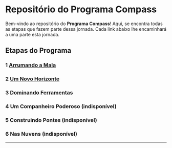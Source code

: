 # Repositório do Programa Compass

Bem-vindo ao repositório do **Programa Compass**! Aqui, se encontra todas as etapas que fazem parte dessa jornada. Cada link abaixo lhe encaminhará a uma parte esta jornada.

##  Etapas do Programa

### 1️ [Arrumando a Mala](https://github.com/RuanDEV0/compass-open-finance/blob/main/arrumando-a-mala/Arrumando-a-Mala.md)


### 2️ [Um Novo Horizonte](https://github.com/RuanDEV0/compass-open-finance/blob/main/um-novo-horizonte/Um-Novo-Horizonte.md)


### 3️ [Dominando Ferramentas](https://github.com/RuanDEV0/compass-open-finance/blob/main/dominando-ferramentas/dominando-ferramentas.md)


### 4️  Um Companheiro Poderoso (indisponível)


### 5️  Construindo Pontes (indisponível)


### 6️  Nas Nuvens (indisponível)


---
    
